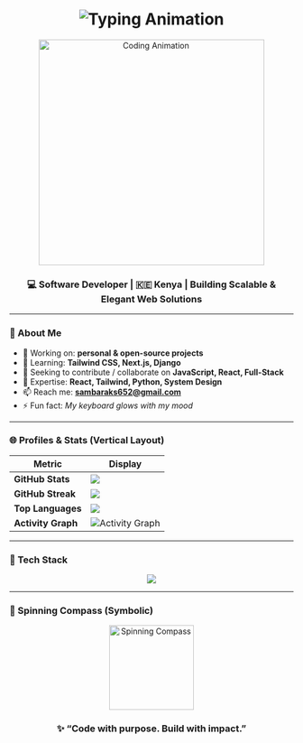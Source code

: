 <!-- ===== HERO / INTRO ===== -->
<h1 align="center">
  <img src="https://readme-typing-svg.demolab.com?font=Fira+Code&weight=600&size=32&pause=1000&color=00BFFF&center=true&vCenter=true&width=700&lines=Welcome,+Fellow+Engineer!;Precision+Meets+Passion+Here.;Coding+Tomorrow’s+World.🚀" alt="Typing Animation" />
</h1>

<div align="center">
  <img src="https://i.pinimg.com/originals/f1/e7/34/f1e734f9cade86fe737a9aa404ad5677.gif" width="400" alt="Coding Animation"/>
</div>

<h3 align="center">💻 Software Developer | 🇰🇪 Kenya | Building Scalable & Elegant Web Solutions</h3>

---

### 👤 About Me

- 🔭 Working on: **personal & open-source projects**  
- 🌱 Learning: **Tailwind CSS, Next.js, Django**  
- 👯 Seeking to contribute / collaborate on **JavaScript, React, Full-Stack**  
- 💬 Expertise: **React, Tailwind, Python, System Design**  
- 📫 Reach me: **sambaraks652@gmail.com**  
- ⚡ Fun fact: *My keyboard glows with my mood*

---

### 🌐 Profiles & Stats (Vertical Layout)

| Metric | Display |
|--------|---------|
| **GitHub Stats** | <img src="https://github-readme-stats.vercel.app/api?username=samdev652&show_icons=true&theme=tokyonight&hide_border=true" /> |
| **GitHub Streak** | <img src="https://github-readme-streak-stats.herokuapp.com?user=samdev652&theme=tokyonight&hide_border=true" /> |
| **Top Languages** | <img src="https://github-readme-stats.vercel.app/api/top-langs/?username=samdev652&layout=compact&theme=tokyonight&hide_border=true" /> |
| **Activity Graph** | <img src="https://github-readme-activity-graph.vercel.app/graph?username=samdev652&theme=react-dark&hide_border=true" alt="Activity Graph" /> |

---

### 🔧 Tech Stack

<p align="center">
  <img src="https://skillicons.dev/icons?i=html,css,js,ts,react,nextjs,tailwind,python,django,mongodb,mysql,firebase,git,linux,figma,postman,aws" />
</p>

---

### 🧭 Spinning Compass (Symbolic)

<div align="center">
  <!-- Replace this with a hosted spinning compass GIF or image you own -->
  <img src="https://raw.githubusercontent.com/your-username/your-repo/main/assets/compass.gif" alt="Spinning Compass" width="150" />
</div>

<h3 align="center">✨ “Code with purpose. Build with impact.”</h3>
